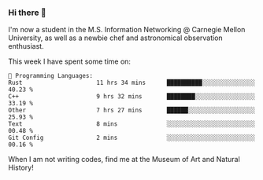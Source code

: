 ### Hi there 👋

I'm now a student in the M.S. Information Networking @ Carnegie Mellon University, as well as a newbie chef and astronomical observation enthusiast. 



<!--START_SECTION:waka-->
This week I have spent some time on: 

```text
💬 Programming Languages: 
Rust                     11 hrs 34 mins      ██████████░░░░░░░░░░░░░░░   40.23 % 
C++                      9 hrs 32 mins       ████████░░░░░░░░░░░░░░░░░   33.19 % 
Other                    7 hrs 27 mins       ██████░░░░░░░░░░░░░░░░░░░   25.93 % 
Text                     8 mins              ░░░░░░░░░░░░░░░░░░░░░░░░░   00.48 % 
Git Config               2 mins              ░░░░░░░░░░░░░░░░░░░░░░░░░   00.16 % 
```


<!--END_SECTION:waka-->

When I am not writing codes, find me at the Museum of Art and Natural History!
